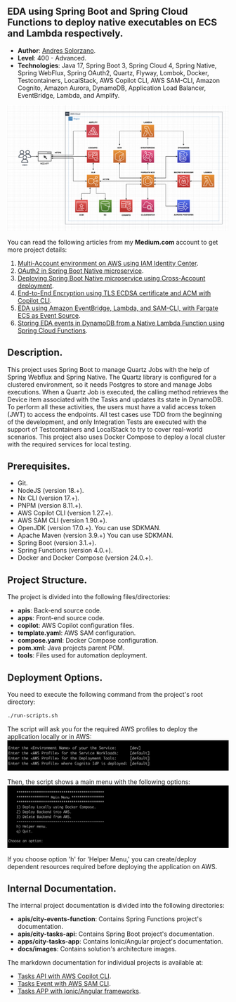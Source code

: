 
## EDA using Spring Boot and Spring Cloud Functions to deploy native executables on ECS and Lambda respectively.

* **Author**: [Andres Solorzano](https://www.linkedin.com/in/aosolorzano/).
* **Level**: 400 - Advanced.
* **Technologies**: Java 17, Spring Boot 3, Spring Cloud 4, Spring Native, Spring WebFlux, Spring OAuth2, Quartz, Flyway, Lombok, Docker, Testcontainers, LocalStack, AWS Copilot CLI, AWS SAM-CLI, Amazon Cognito, Amazon Aurora, DynamoDB, Application Load Balancer, EventBridge, Lambda, and Amplify.

![](docs/images/solutions_architecture_v6.png)

You can read the following articles from my **Medium.com** account to get more project details:

1. [Multi-Account environment on AWS using IAM Identity Center](https://aosolorzano.medium.com/implementing-a-multi-account-environment-with-aws-organizations-and-the-iam-identity-center-d1cdb40bdf4d).
2. [OAuth2 in Spring Boot Native microservice](https://aosolorzano.medium.com/oauth2-in-spring-boot-native-reactive-microservice-with-amazon-cognito-as-oidc-service-c454d84a5234).
3. [Deploying Spring Boot Native microservice using Cross-Account deployment](https://aosolorzano.medium.com/spring-boot-native-microservice-on-ecs-fargate-using-aws-copilot-cli-for-cross-account-deployment-73b1836f21f7).
4. [End-to-End Encryption using TLS ECDSA certificate and ACM with Copilot CLI](https://aosolorzano.medium.com/end-to-end-encryption-using-tls-ecdsa-certificate-acm-and-aws-copilot-cli-64f5daafe977).
5. [EDA using Amazon EventBridge, Lambda, and SAM-CLI, with Fargate ECS as Event Source](https://aosolorzano.medium.com/eda-with-eventbridge-and-lambda-using-sam-cli-with-spring-boot-ms-on-fargate-ecs-as-event-source-9abee237be08).
6. [Storing EDA events in DynamoDB from a Native Lambda Function using Spring Cloud Functions](https://aosolorzano.medium.com/storing-eda-events-in-dynamodb-using-a-native-lambda-function-with-graalvm-spring-cloud-functions-c32cee4775fc).


## Description.
This project uses Spring Boot to manage Quartz Jobs with the help of Spring Webflux and Spring Native.
The Quartz library is configured for a clustered environment, so it needs Postgres to store and manage Jobs executions.
When a Quartz Job is executed, the calling method retrieves the Device item associated with the Tasks and updates its state in DynamoDB.
To perform all these activities, the users must have a valid access token (JWT) to access the endpoints.
All test cases use TDD from the beginning of the development, and only Integration Tests are executed with the support of Testcontainers and LocalStack to try to cover real-world scenarios.
This project also uses Docker Compose to deploy a local cluster with the required services for local testing.


## Prerequisites.
- Git.
- NodeJS (version 18.+).
- Nx CLI (version 17.+).
- PNPM (version 8.11.+).
- AWS Copilot CLI (version 1.27.+).
- AWS SAM CLI (version 1.90.+).
- OpenJDK (version 17.0.+). You can use SDKMAN.
- Apache Maven (version 3.9.+) You can use SDKMAN.
- Spring Boot (version 3.1.+).
- Spring Functions (version 4.0.+).
- Docker and Docker Compose (version 24.0.+).


## Project Structure.
The project is divided into the following files/directories:
- **apis**: Back-end source code.
- **apps**: Front-end source code.
- **copilot**: AWS Copilot configuration files.
- **template.yaml**: AWS SAM configuration.
- **compose.yaml**: Docker Compose configuration.
- **pom.xml**: Java projects parent POM.
- **tools**: Files used for automation deployment.


## Deployment Options.
You need to execute the following command from the project's root directory:
```bash
./run-scripts.sh
```

The script will ask you for the required AWS profiles to deploy the application locally or in AWS:
![](docs/images/bash_script_entering_variables.png)

Then, the script shows a main menu with the following options:
![](docs/images/bash_script_main_menu.png)

If you choose option 'h' for 'Helper Menu,'
you can create/deploy dependent resources required before deploying the application on AWS.


## Internal Documentation.
The internal project documentation is divided into the following directories:
- **apis/city-events-function**: Contains Spring Functions project's documentation.
- **apis/city-tasks-api**: Contains Spring Boot project's documentation.
- **apps/city-tasks-app**: Contains Ionic/Angular project's documentation.
- **docs/images**: Contains solution's architecture images.

The markdown documentation for individual projects is available at:
- [Tasks API with AWS Copilot CLI](apis/city-tasks-api/README.md).
- [Tasks Event with AWS SAM CLI](apis/city-events-function/README.md).
- [Tasks APP with Ionic/Angular frameworks](apis/city-events-function/README.md).
